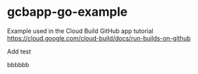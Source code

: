 # gcbapp-go-example
Example used in the Cloud Build GitHub app tutorial
https://cloud.google.com/cloud-build/docs/run-builds-on-github

Add test

bbbbbb
